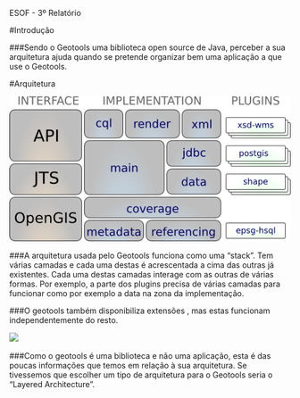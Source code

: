 ESOF - 3º Relatório


#Introdução

###Sendo o Geotools uma biblioteca open source de Java, perceber a sua arquitetura ajuda quando se pretende organizar bem uma aplicação a que use o Geotools.


#Arquitetura

<img src="./images/geotools_arquitetura.PNG" />

###A arquitetura usada pelo Geotools funciona como uma “stack”. Tem várias camadas e cada uma destas é acrescentada a cima das outras já existentes. Cada uma destas camadas interage com as outras de várias formas. Por exemplo, a parte dos plugins precisa de várias camadas para funcionar como por exemplo a data na zona da implementação.

###O geotools também disponibiliza extensões , mas estas funcionam independentemente do resto.

<img src="./images/geotools_arquitetura_extensões.PNG" />


###Como o geotools é uma biblioteca e não uma aplicação, esta é das poucas informações que temos em relação à sua arquitetura. Se tivessemos que escolher um tipo de arquitetura para o Geotools seria o “Layered Architecture”.
